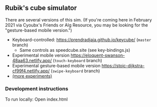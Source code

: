 ## Rubik's cube simulator

There are several versions of this sim. (If you're coming here in February 2021 via Cyoubx's Friends or Alg Resource, you may be looking for the "gesture-based mobile version.")

- Keyboard-controlled: https://prendradjaja.github.io/keycube/ (`master` branch)
    - Same controls as speedcube.site (see key-bindings.js)
- Experimental mobile version https://eloquent-swanson-48aa63.netlify.app/ (`touch-keyboard` branch)
- Experimental gesture-based mobile version https://stoic-dijkstra-cf99f4.netlify.app/ (`swipe-keyboard` branch)
- [(more experiments)](https://prendradjaja.github.io/keycube-experimental/)

### Development instructions

To run locally: Open index.html
